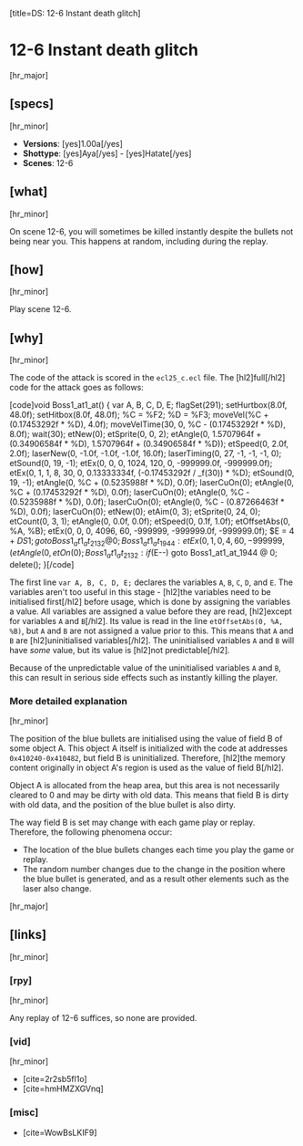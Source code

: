 [title=DS: 12-6 Instant death glitch]
# 12-6 Instant death glitch
[hr_major]

## [specs]
[hr_minor]

* **Versions**: [yes]1.00a[/yes]
* **Shottype**: [yes]Aya[/yes] - [yes]Hatate[/yes]
* **Scenes**: 12-6

## [what]
[hr_minor]

On scene 12-6, you will sometimes be killed instantly despite the bullets not being near you. This happens at random, including during the replay.

## [how]
[hr_minor]

Play scene 12-6.

## [why]
[hr_minor]

The code of the attack is scored in the ``ecl25_c.ecl`` file. The [hl2]full[/hl2] code for the attack goes as follows:

[code]void Boss1_at1_at() {
    var A, B, C, D, E;
    flagSet(291);
    setHurtbox(8.0f, 48.0f);
    setHitbox(8.0f, 48.0f);
    %C = %F2;
    %D = %F3;
    moveVel(%C + (0.17453292f * %D), 4.0f);
    moveVelTime(30, 0, %C - (0.17453292f * %D), 8.0f);
    wait(30);
    etNew(0);
    etSprite(0, 0, 2);
    etAngle(0, 1.5707964f + (0.34906584f * %D), 1.5707964f + (0.34906584f * %D));
    etSpeed(0, 2.0f, 2.0f);
    laserNew(0, -1.0f, -1.0f, -1.0f, 16.0f);
    laserTiming(0, 27, -1, -1, -1, 0);
    etSound(0, 19, -1);
    etEx(0, 0, 0, 1024, 120, 0, -999999.0f, -999999.0f);
    etEx(0, 1, 1, 8, 30, 0, 0.13333334f, (-0.17453292f / _f(30)) * %D);
    etSound(0, 19, -1);
    etAngle(0, %C + (0.5235988f * %D), 0.0f);
    laserCuOn(0);
    etAngle(0, %C + (0.17453292f * %D), 0.0f);
    laserCuOn(0);
    etAngle(0, %C - (0.5235988f * %D), 0.0f);
    laserCuOn(0);
    etAngle(0, %C - (0.87266463f * %D), 0.0f);
    laserCuOn(0);
    etNew(0);
    etAim(0, 3);
    etSprite(0, 24, 0);
    etCount(0, 3, 1);
    etAngle(0, 0.0f, 0.0f);
    etSpeed(0, 0.1f, 1.0f);
    etOffsetAbs(0, %A, %B);
    etEx(0, 0, 0, 4096, 60, -999999, -999999.0f, -999999.0f);
    $E = 4 + $DS1;
    goto Boss1_at1_at_2132 @ 0;
Boss1_at1_at_1944:
    etEx(0, 1, 0, 4, 60, -999999, (%RANDF * 0.02f) + 0.02f, -999.0f);
    etAngle(0, %RANDRAD, 0.0f);
    etOn(0);
Boss1_at1_at_2132:
    if ($E--) goto Boss1_at1_at_1944 @ 0;
    delete();
}[/code]


The first line ``var A, B, C, D, E;`` declares the variables ``A``, ``B``, ``C``, ``D``, and ``E``. The variables aren't too useful in this stage - [hl2]the variables need to be initialised first[/hl2] before usage, which is done by assigning the variables a value. All variables are assigned a value before they are read, [hl2]except for variables ``A`` and ``B``[/hl2]. Its value is read in the line ``etOffsetAbs(0, %A, %B)``, but ``A`` and ``B`` are not assigned a value prior to this. This means that ``A`` and ``B`` are [hl2]uninitialised variables[/hl2]. The uninitialised variables ``A`` and ``B`` will have *some* value, but its value is [hl2]not predictable[/hl2]. 

Because of the unpredictable value of the uninitialised variables ``A`` and ``B``, this can result in serious side effects such as instantly killing the player.

### More detailed explanation
[hr_minor]

The position of the blue bullets are initialised using the value of field B of some object A. This object A itself is initialized with the code at addresses ``0x410240-0x410482``, but field B is uninitialized. Therefore, [hl2]the memory content originally in object A's region is used as the value of field B[/hl2].

Object A is allocated from the heap area, but this area is not necessarily cleared to 0 and may be dirty with old data. This means that field B is dirty with old data, and the position of the blue bullet is also dirty.

The way field B is set may change with each game play or replay. Therefore, the following phenomena occur:
+ The location of the blue bullets changes each time you play the game or replay.
+ The random number changes due to the change in the position where the blue bullet is generated, and as a result other elements such as the laser also change.

[hr_major]
## [links]
[hr_minor]
### [rpy]
[hr_minor]

Any replay of 12-6 suffices, so none are provided.

### [vid]
[hr_minor]

+ [cite=2r2sb5fl1o]
+ [cite=hmHMZXGVnq]

### [misc]

+ [cite=WowBsLKIF9]
